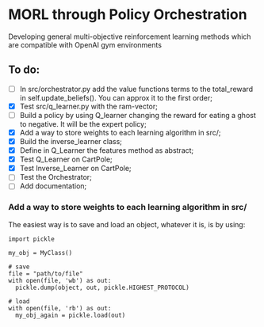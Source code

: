 # MORL through Policy Orchestration
Developing general multi-objective reinforcement learning methods which are compatible with OpenAI gym environments

## To do:
 - [ ] In src/orchestrator.py add the value functions terms to the total_reward in self.update_beliefs(). You can approx it to the first order;
 - [x] Test src/q_learner.py with the ram-vector;
 - [ ] Build a policy by using Q_learner changing the reward for eating a ghost to negative. It will be the expert policy;
 - [x] Add a way to store weights to each learning algorithm in src/;
 - [x] Build the inverse_learner class;
 - [x] Define in Q_Learner the features method as abstract;
 - [x] Test Q_Learner on CartPole;
 - [x] Test Inverse_Learner on CartPole;
 - [ ] Test the Orchestrator;
 - [ ] Add documentation;

### Add a way to store weights to each learning algorithm in src/
The easiest way is to save and load an object, whatever it is, is by using:

```{python}
import pickle

my_obj = MyClass()

# save
file = "path/to/file"
with open(file, 'wb') as out:
  pickle.dump(object, out, pickle.HIGHEST_PROTOCOL)

# load
with open(file, 'rb') as out:
  my_obj_again = pickle.load(out)
```

